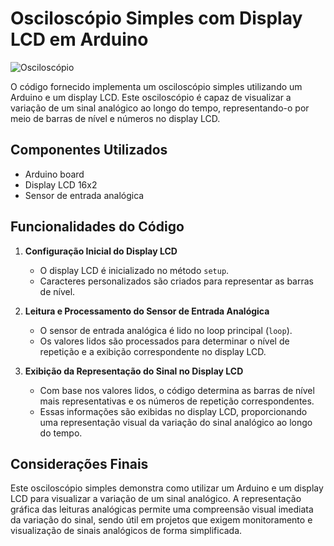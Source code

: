 # Osciloscópio Simples com Display LCD em Arduino

![Osciloscópio](https://github.com/EduardoDosSantosFerreira/Oscilosc-pio-/blob/main/Osciloscópio.png)

O código fornecido implementa um osciloscópio simples utilizando um Arduino e um display LCD. Este osciloscópio é capaz de visualizar a variação de um sinal analógico ao longo do tempo, representando-o por meio de barras de nível e números no display LCD.

## Componentes Utilizados

- Arduino board
- Display LCD 16x2
- Sensor de entrada analógica

## Funcionalidades do Código

1. **Configuração Inicial do Display LCD**

   - O display LCD é inicializado no método `setup`.
   - Caracteres personalizados são criados para representar as barras de nível.

2. **Leitura e Processamento do Sensor de Entrada Analógica**

   - O sensor de entrada analógica é lido no loop principal (`loop`).
   - Os valores lidos são processados para determinar o nível de repetição e a exibição correspondente no display LCD.

3. **Exibição da Representação do Sinal no Display LCD**

   - Com base nos valores lidos, o código determina as barras de nível mais representativas e os números de repetição correspondentes.
   - Essas informações são exibidas no display LCD, proporcionando uma representação visual da variação do sinal analógico ao longo do tempo.

## Considerações Finais

Este osciloscópio simples demonstra como utilizar um Arduino e um display LCD para visualizar a variação de um sinal analógico. A representação gráfica das leituras analógicas permite uma compreensão visual imediata da variação do sinal, sendo útil em projetos que exigem monitoramento e visualização de sinais analógicos de forma simplificada.
